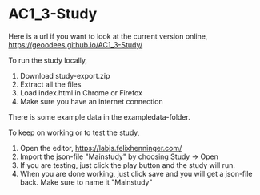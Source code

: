# AC1_3-Study

Here is a url if you want to look at the current version online, https://geoodees.github.io/AC1_3-Study/

To run the study locally,

1. Download study-export.zip
2. Extract all the files
3. Load index.html in Chrome or Firefox
4. Make sure you have an internet connection

There is some example data in the exampledata-folder.

To keep on working or to test the study,

1. Open the editor, https://labjs.felixhenninger.com/
2. Import the json-file "Mainstudy" by choosing Study -> Open
3. If you are testing, just click the play button and the study will run.
4. When you are done working, just click save and you will get a json-file back. Make sure to name it "Mainstudy"
